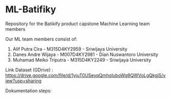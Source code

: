 # ML-Batifiky

Repository for the Batikify product capstone Machine Learning team members

Our ML team members consist of:
1. Alif Putra Cira - M315D4KY2959 - Sriwijaya University
2. Danes Andre Wijaya - M007D4KY2981 - Dian Nuswantoro University
3. Muhamad Meiko Triputra - M315D4KY2249 - Sriwijaya University

Link Dataset (GDrive) : https://drive.google.com/file/d/1yjuT0USeyqQmhoIuboWg9QWVoLgQkgjS/view?usp=sharing

Dokumentation steps:
